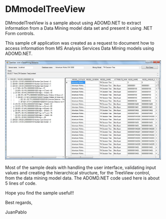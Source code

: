# DMmodelTreeView
DMmodelTreeView is a sample about using ADOMD.NET to extract information from a Data Mining model data set and present it using .NET Form controls. 

This sample c# application was created as a request to document how to access information from MS Analysis Services Data Mining models using ADOMD.NET.


![Tree View Data-Mining Model Data](./img/TreeViewDataMiningModelData.jpg)

Most of the sample deals with handling the user interface, validating input values and creating the hierarchical structure, for the TreeView control, from the data mining model data. The ADOMD.NET code used here is about 5 lines of code.


Hope you find the sample useful!!

Best regards,

JuanPablo